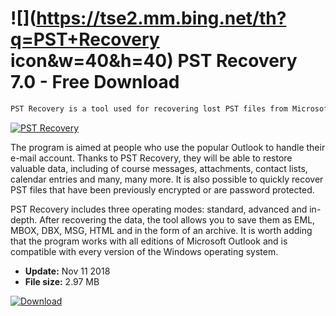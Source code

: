 # ![](https://tse2.mm.bing.net/th?q=PST+Recovery icon&w=40&h=40) PST Recovery 7.0 - Free Download

```sh
PST Recovery is a tool used for recovering lost PST files from Microsoft Outlook.
```
[![PST Recovery](https://gallery.dpcdn.pl/imgc/Tools/85898/g_-_420x350_1.5_-_x2d294294-6ee9-4615-bbd7-4775045f1db3.jpg)](https://softexe.net/win/disks-files/data-recovery/pst-recovery:afcb.html)

The program is aimed at people who use the popular Outlook to handle their e-mail account. Thanks to PST Recovery, they will be able to restore valuable data, including of course messages, attachments, contact lists, calendar entries and many, many more. It is also possible to quickly recover PST files that have been previously encrypted or are password protected.
 
 PST Recovery includes three operating modes: standard, advanced and in-depth. After recovering the data, the tool allows you to save them as EML, MBOX, DBX, MSG, HTML and in the form of an archive. It is worth adding that the program works with all editions of Microsoft Outlook and is compatible with every version of the Windows operating system.


- **Update:** Nov 11 2018
- **File size:** 2.97 MB

[![Download](https://cdn.softexe.net/static/img/download.png)](https://softexe.net/win/disks-files/data-recovery/pst-recovery:afcb.html)

